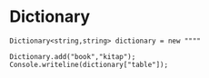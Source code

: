 # Dictionary



```text
Dictionary<string,string> dictionary = new """"

Dictionary.add("book","kitap");
Console.writeline(dictionary["table"]);
```

